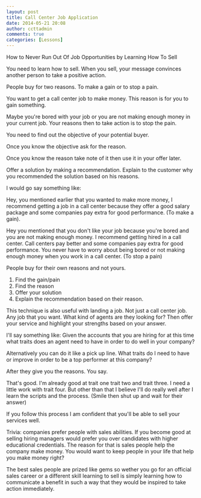 ```yaml
---
layout: post
title: Call Center Job Application
date: 2014-05-21 20:08
author: ccttadmin
comments: true
categories: [Lessons]
---
```

How to Never Run Out Of Job Opportunities by Learning How To Sell

You need to learn how to sell. When you sell, your message convinces another person to take a positive action.

People buy for two reasons. To make a gain or to stop a pain.

You want to get a call center job to make money. This reason is for you to gain something.

Maybe you're bored with your job or you are not making enough money in your current job. Your reasons then to take action is to stop the pain.

You need to find out the objective of your potential buyer.

Once you know the objective ask for the reason.

Once you know the reason take note of it then use it in your offer later.

Offer a solution by making a recommendation. Explain to the customer why you recommended the solution based on his reasons.

I would go say something like:

Hey, you mentioned earlier that you wanted to make more money, I recommend getting a job in a call center because they offer a good salary package and some companies pay extra for good performance.
(To make a gain).

Hey you mentioned that you don't like your job because you're bored and you are not making enough money. I recommend getting hired in a call center. Call centers pay better and some companies pay extra for good performance. You never have to worry about being bored or not making enough money when you work in a call center.
(To stop a pain)

People buy for their own reasons and not yours.
1. Find the gain/pain
2. Find the reason
3. Offer your solution
4. Explain the recommendation based on their reason.

This technique is also useful with landing a job. Not just a call center job. Any job that you want.
What kind of agents are they looking for?
Then offer your service and highlight your strengths based on your answer.

I'll say something like:
Given the accounts that you are hiring for at this time what traits does an agent need to have in order to do well in your company?

Alternatively you can do it like a pick up line.
What traits do I need to have or improve in order to be a top performer at this company?

After they give you the reasons. You say.

That's good. I'm already good at trait one trait two and trait three. I need a little work with trait four. But other than that I believe I'll do really well after I learn the scripts and the process. (Smile then shut up and wait for their answer)

If you follow this process I am confident that you'll be able to sell your services well.

Trivia: companies prefer people with sales abilities. If you become good at selling hiring managers would prefer you over candidates with higher educational credentials. The reason for that is sales people help the company make money. You would want to keep people in your life that help you make money right?

The best sales people are prized like gems so wether you go for an official sales career or a different skill learning to sell is simply learning how to communicate a benefit in such a way that they would be inspired to take action immediately.
